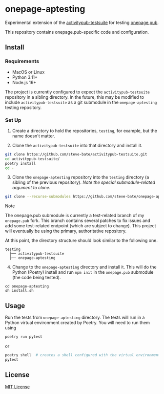 # onepage-aptesting

Experimental extension of the [activitypub-testsuite](https://github.com/steve-bate/activitypub-testsuite) for testing [onepage.pub](https://github.com/evanp/onepage.pub).

This repository contains onepage.pub-specific code and configuration.

## Install

### Requirements

* MacOS or Linux
* Python 3.11+
* Node.js 16+

The project is currently configured to expect the `activitypub-testsuite` repository in a sibling directory. In the future, this may be modified to include `activitypub-testsuite` as a git submodule in the `onepage-aptesting` testing repository.

### Set Up

1. Create a directory to hold the repositories, `testing`, for example, but the name doesn't matter.

2. Clone the `activitypub-testsuite` into that directory and install it.

```bash
git clone https://github.com/steve-bate/activitypub-testsuite.git
cd activitypub-testsuite/
poetry install
cd -
```

3. Clone the `onepage-aptesting` repository into the `testing` directory (a sibling of the previous repository). *Note the special submodule-related argument to clone.*

```bash
git clone --recurse-submodules https://github.com/steve-bate/onepage-aptesting
```

> [!NOTE]
> The onepage.pub submodule is currently a test-related branch of my `onepage.pub` fork. This branch contains several patches to fix issues and add some test-related endpoint (which are subject to change). This project will eventually be using the primary, authoritative repository.

At this point, the directory structure should look similar to the following one.

```
testing
  ├── activitypub-testsuite
  ├── onepage-aptesting
```

4. Change to the `onepage-aptesting` directory and install it. This will do the Python (Poetry) install and run `npm init` in the `onepage.pub` submodule (the code being tested).

```
cd onepage-aptesting
sh install.sh
```

## Usage

Run the tests from `onepage-aptesting` directory. The tests will run in a Python virtual environment created by Poetry. You will need to run them using

```bash
poetry run pytest
```
or
```bash
poetry shell  # creates a shell configured with the virtual environment
pytest
```

## License

[MIT License](LICENSE.txt)
